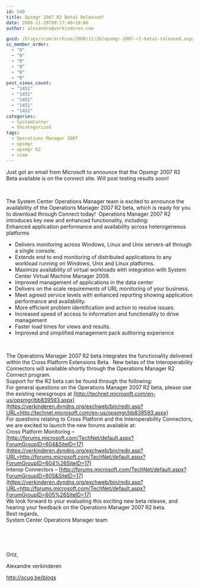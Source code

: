 ```yaml
---
id: 540
title: Opsmgr 2007 R2 Beta1 Released!
date: 2008-11-20T09:17:40+10:00
author: alexandre@verkinderen.com

guid: /blogs/scom/archive/2008/11/20/opsmgr-2007-r2-beta1-released.aspx
sc_member_order:
  - "0"
  - "0"
  - "0"
  - "0"
  - "0"
  - "0"
post_views_count:
  - "1451"
  - "1451"
  - "1451"
  - "1451"
  - "1451"
categories:
  - SystemCenter
  - Uncategorized
tags:
  - Operations Manager 2007
  - opsmgr
  - opsmgr R2
  - scom
---
```

Just got an email from Microsoft to announce that the Opsmgr 2007 R2 Beta available is on the connect site. Will post testing results soon!

&#160;

The System Center Operations Manager team is excited to announce the availability of the Operations Manager 2007 R2 beta, which is ready for you to download through Connect today!&#160; Operations Manager 2007 R2 introduces key new and enhanced functionality, including:  
Enhanced application performance and availability across heterogeneous platforms

  * Delivers monitoring across Windows, Linux and Unix servers-all through a single console.
  * Extends end to end monitoring of distributed applications to any workload running on Windows, Unix and Linux platforms.
  * Maximize availability of virtual workloads with integration with System Center Virtual Machine Manager 2008.
  * Improved management of applications in the data center
  * Delivers on the scale requirements of URL monitoring of your business.
  * Meet agreed service levels with enhanced reporting showing application performance and availability.
  * More efficient problem identification and action to resolve issues.
  * Increased speed of access to information and functionality to drive management
  * Faster load times for views and results.
  * Improved and simplified management pack authoring experience

&#160;

The Operations Manager 2007 R2 beta integrates the functionality delivered within the Cross Platform Extensions Beta.&#160; New betas of the Interoperability Connectors will available shortly through the Operations Manager R2 Connect program.  
Support for the R2 beta can be found through the following:  
For general questions on the Operations Manager 2007 R2 beta, please use the existing newsgroups at [http://technet.microsoft.com/en-us/opsmgr/bb839593.aspx](https://verkinderen.dyndns.org/exchweb/bin/redir.asp?URL=http://technet.microsoft.com/en-us/opsmgr/bb839593.aspx)  
For questions relating to Cross Platform and the Interoperability Connectors, we are excited to launch the new forums available at:  
Cross Platform Monitoring &#8211; [http://forums.microsoft.com/TechNet/default.aspx?ForumGroupID=604&SiteID=17](https://verkinderen.dyndns.org/exchweb/bin/redir.asp?URL=http://forums.microsoft.com/TechNet/default.aspx?ForumGroupID=604%26SiteID=17)  
Interop Connectors &#8211; [http://forums.microsoft.com/TechNet/default.aspx?ForumGroupID=605&SiteID=17](https://verkinderen.dyndns.org/exchweb/bin/redir.asp?URL=http://forums.microsoft.com/TechNet/default.aspx?ForumGroupID=605%26SiteID=17)  
We look forward to your evaluating this exciting new beta release, and hearing your feedback on the Operations Manager 2007 R2 beta.  
Best regards,  
System Center Operations Manager team 

&#160;

&#160;

Grtz,

Alexandre verkinderen

<http://scug.be/blogs>
